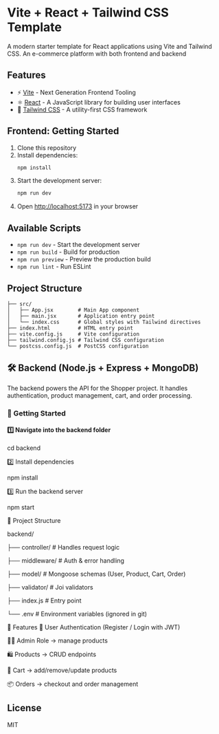 # Vite + React + Tailwind CSS Template

A modern starter template for React applications using Vite and Tailwind CSS.
An e-commerce platform with both frontend and backend

## Features

- ⚡️ [Vite](https://vitejs.dev/) - Next Generation Frontend Tooling
- ⚛️ [React](https://reactjs.org/) - A JavaScript library for building user interfaces
- 🎨 [Tailwind CSS](https://tailwindcss.com/) - A utility-first CSS framework

## Frontend: Getting Started

1. Clone this repository
2. Install dependencies:
   ```bash
   npm install
   ```
3. Start the development server:
   ```bash
   npm run dev
   ```
4. Open [http://localhost:5173](http://localhost:5173) in your browser

## Available Scripts

- `npm run dev` - Start the development server
- `npm run build` - Build for production
- `npm run preview` - Preview the production build
- `npm run lint` - Run ESLint

## Project Structure

```
├── src/
│   ├── App.jsx        # Main App component
│   ├── main.jsx       # Application entry point
│   └── index.css      # Global styles with Tailwind directives
├── index.html         # HTML entry point
├── vite.config.js     # Vite configuration
├── tailwind.config.js # Tailwind CSS configuration
└── postcss.config.js  # PostCSS configuration
```
## 🛠️ Backend (Node.js + Express + MongoDB)

The backend powers the API for the Shopper project. It handles authentication, product management, cart, and order processing.

### 🚀 Getting Started

#### 1️⃣ Navigate into the backend folder

cd backend

2️⃣ Install dependencies

npm install

3️⃣ Run the backend server

npm start

📂 Project Structure

backend/

├──  controller/     # Handles request logic

├──  middleware/     # Auth & error handling

├──  model/          # Mongoose schemas (User, Product, Cart, Order)

├──  validator/      # Joi validators

├──  index.js        # Entry point

└──  .env            # Environment variables (ignored in git)


🔑 Features
🔑 User Authentication (Register / Login with JWT)

👨‍💼 Admin Role → manage products

🛍️ Products → CRUD endpoints

🛒 Cart → add/remove/update products

📦 Orders → checkout and order management

## License

MIT 
